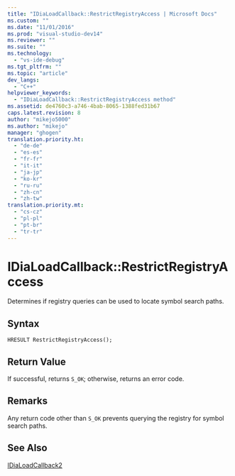 ```yaml
---
title: "IDiaLoadCallback::RestrictRegistryAccess | Microsoft Docs"
ms.custom: ""
ms.date: "11/01/2016"
ms.prod: "visual-studio-dev14"
ms.reviewer: ""
ms.suite: ""
ms.technology: 
  - "vs-ide-debug"
ms.tgt_pltfrm: ""
ms.topic: "article"
dev_langs: 
  - "C++"
helpviewer_keywords: 
  - "IDiaLoadCallback::RestrictRegistryAccess method"
ms.assetid: de4760c3-a746-4bab-8065-1388fed31b67
caps.latest.revision: 8
author: "mikejo5000"
ms.author: "mikejo"
manager: "ghogen"
translation.priority.ht: 
  - "de-de"
  - "es-es"
  - "fr-fr"
  - "it-it"
  - "ja-jp"
  - "ko-kr"
  - "ru-ru"
  - "zh-cn"
  - "zh-tw"
translation.priority.mt: 
  - "cs-cz"
  - "pl-pl"
  - "pt-br"
  - "tr-tr"
---
```

# IDiaLoadCallback::RestrictRegistryAccess
Determines if registry queries can be used to locate symbol search paths.  
  
## Syntax  
  
```cpp#  
HRESULT RestrictRegistryAccess();  
```  
  
## Return Value  
 If successful, returns `S_OK`; otherwise, returns an error code.  
  
## Remarks  
 Any return code other than `S_OK` prevents querying the registry for symbol search paths.  
  
## See Also  
 [IDiaLoadCallback2](../../debugger/debug-interface-access/idialoadcallback2.md)